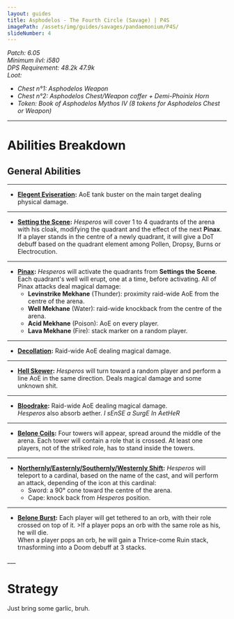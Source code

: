 ```yaml
---
layout: guides
title: Asphodelos - The Fourth Circle (Savage) | P4S
imagePath: /assets/img/guides/savages/pandaemonium/P4S/
slideNumber: 4
---
```


*Patch: 6.05  
Minimum ilvl: i580  
DPS Requirement: 48.2k 47.9k  
Loot:*
+ *Chest n°1: Asphodelos Weapon*
+ *Chest n°2: Asphodelos Chest/Weapon coffer + Demi-Phoinix Horn*
+ *Token: Book of Asphodelos Mythos IV (8 tokens for Asphodelos Chest or Weapon)*

___

<h1><a id="Abilities Breakdown">Abilities Breakdown</a></h1>

<div class="guideSection" markdown="1">
<h2><a id="ABGeneral Abilities">General Abilities</a></h2>

___

+ **<ins>Elegent Eviseration</ins>:**
AoE tank buster on the main target dealing <span class="phys">physical damage</span>.

___

+ **<ins>Setting the Scene</ins>:**
*Hesperos* will cover 1 to 4 quadrants of the arena with his cloak, modifying the quadrant and the effect of the next **Pinax**.  
If a player stands in the centre of a newly quadrant, it will give a DoT debuff based on the quadrant element among <span class="speDebuff">Pollen</span>, <span class="speDebuff">Dropsy</span>, <span class="speDebuff">Burns</span> or <span class="speDebuff">Electrocution</span>.

___

+ **<ins>Pinax</ins>:**
*Hesperos* will activate the quadrants from **Settings the Scene**. Each quadrant's well will erupt, one at a time, before activating. All of Pinax attacks deal <span class="magic">magical damage</span>:  
	+ **Levinstrike Mekhane** (Thunder): proximity raid-wide AoE from the centre of the arena.  
	+ **Well Mekhane** (Water): raid-wide knockback from the centre of the arena.  
	+ **Acid Mekhane** (Poison): AoE on every player.  
	+ **Lava Mekhane** (Fire): stack marker on a random player.

___

+ **<ins>Decollation</ins>:**
Raid-wide AoE dealing <span class="magic">magical damage</span>.

___

+ **<ins>Hell Skewer</ins>:**
*Hesperos* will turn toward a random player and perform a line AoE in the same direction. Deals <span class="magic">magical damage</span> and some unknown shit.

___

+ **<ins>Bloodrake</ins>:**
Raid-wide AoE dealing <span class="magic">magical damage</span>.  
*Hesperos* also absorb aether. *I sEnSE a SurgE In AetHeR*

___

+ **<ins>Belone Coils</ins>:**
Four towers will appear, spread around the middle of the arena. Each tower will contain a role that is crossed. At least one players, not of the striked role, has to stand inside the towers.

___

+ **<ins>Northernly/Easternly/Southernly/Westernly Shift</ins>:**
*Hesperos* will teleport to a cardinal, based on the name of the cast, and will perform an attack, depending of the icon at this cardinal:  
	+ Sword: a 90° cone toward the centre of the arena.  
	+ Cape: knock back from *Hesperos* position.

___

+ **<ins>Belone Burst</ins>:**
Each player will get tethered to an orb, with their role crossed on top of it. >If a player pops an orb with the same role as his, he will die.  
When a player pops an orb, he will gain a <span class="speDebuff">Thrice-come Ruin</span> stack, trnasforming into a <span class="speDebuff">Doom</span> debuff at 3 stacks.

</div>
___
<h1><a id="Strategy">Strategy</a></h1>

<div class="guideSection" markdown="1">
<a id="SPhase 1"></a>

Just bring some garlic, bruh.

</div>